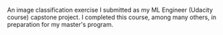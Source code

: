 An image classification exercise I submitted as my ML Engineer (Udacity course) capstone project. I completed this course, among many others, in preparation for my master's program.
